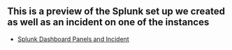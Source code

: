 ## This is a preview of the Splunk set up we created as well as an incident on one of the instances
- [Splunk Dashboard Panels and Incident](https://us05web.zoom.us/clips/share/sQwLZttBnu-2e3giGVLRj6KZv5vspNaUqtMlVzT-FIxasy3x_F2W7ZVz-vfr1t8ruADO4QPWyj7LKJa16tmZ53DXNQ.Hmpy3XRMLNblEZd0)

